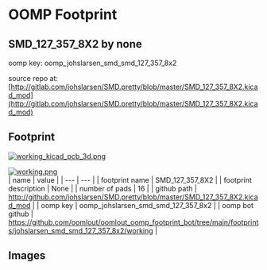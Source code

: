# OOMP Footprint  
## SMD_127_357_8X2  by none  
  
oomp key: oomp_johslarsen_smd_smd_127_357_8x2  
  
source repo at: [http://gitlab.com/johslarsen/SMD.pretty/blob/master/SMD_127_357_8X2.kicad_mod](http://gitlab.com/johslarsen/SMD.pretty/blob/master/SMD_127_357_8X2.kicad_mod)  
## Footprint  
  
[![working_kicad_pcb_3d.png](working_kicad_pcb_3d_600.png)](working_kicad_pcb_3d.png)  
  
[![working.png](working_600.png)](working.png)  
| name | value | 
| --- | --- | 
| footprint name | SMD_127_357_8X2 | 
| footprint description | None | 
| number of pads | 16 | 
| github path | http://github.com/johslarsen/SMD.pretty/blob/master/SMD_127_357_8X2.kicad_mod | 
| oomp key | oomp_johslarsen_smd_smd_127_357_8x2 | 
| oomp bot github | https://github.com/oomlout/oomlout_oomp_footprint_bot/tree/main/footprints/johslarsen_smd_smd_127_357_8x2/working | 
## Images  
